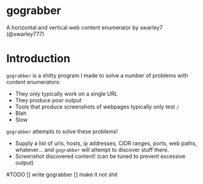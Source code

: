 # gograbber
A horizontal and vertical web content enumerator by swarley7 (@swarley777)

# Introduction

`gograbber` is a shitty program I made to solve a number of problems with content enumerators:
 - They only typically work on a single URL
 - They produce poor output
 - Tools that produce screenshots of webpages typically only test `/`
 - Blah
 - Slow

`gograbber` attempts to solve these problems!
- Supply a list of urls, hosts, ip addresses, CIDR ranges, ports, web paths, whatever... and `gograbber` will attempt to discover stuff there.
- Screenshot discovered content! (can be tuned to prevent excessive output)

#TODO
[] write gograbber
[] make it not shit
